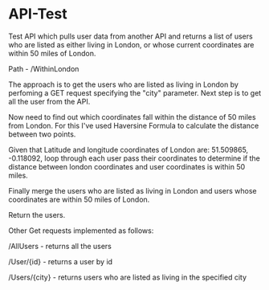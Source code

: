 # API-Test

Test API which pulls user data from another API and returns a list of users who are listed as either living in London, or whose current coordinates are within 50 miles of London.

Path - /WithinLondon

The approach is to get the users who are listed as living in London by perfoming a GET request specifying the "city" parameter.
Next step is to get all the user from the API.

Now need to find out which coordinates fall within the distance of 50 miles from London. For this I've used Haversine Formula to calculate the distance between two points. 

Given that Latitude and longitude coordinates of London are: 51.509865, -0.118092, loop through each user pass their coordinates to determine if the distance between london coordinates and user coordinates is within 50 miles.

Finally merge the users who are listed as living in London and users whose coordinates are within 50 miles of London.

Return the users.

Other Get requests implemented as follows:

  /AllUsers - returns all the users
  
  /User/{id} - returns a user by id
  
  /Users/{city} - returns users who are listed as living in the specified city
